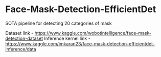# Face-Mask-Detection-EfficientDet
SOTA pipeline for detecting 20 categories of mask

Dataset link - https://www.kaggle.com/wobotintelligence/face-mask-detection-dataset
Inference kernel link - https://www.kaggle.com/imkaran23/face-mask-detection-efficientdet-inference/data
